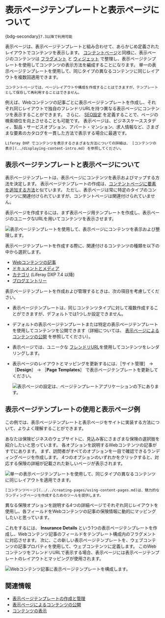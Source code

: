 # 表示ページテンプレートと表示ページについて

{bdg-secondary}`7.3以降で利用可能`

表示ページは、表示ページテンプレートと組み合わせて、あらかじめ定義されたレイアウトでコンテンツを表示します。 [コンテントページ](../../creating-pages/using-content-pages.md)と同様に、表示ページのコンテンツは [フラグメント](../../creating-pages/page-fragments-and-widgets/using-fragments.md) と [ウィジェット](../../creating-pages/using-content-pages/using-widgets-on-a-content-page.md) で整理し、表示ページテンプレートを使用してコンテンツの表示方法を編成することになります。 単一の表示ページテンプレートを使用して、同じタイプの異なるコンテンツに同じレイアウトを複数回適用できます。

```{tip}
コンテントページでは、ページレイアウトや構成を作成することはできますが、テンプレートとして保存して再利用することはできません。
```

例えば、Webコンテンツの記事ごとに表示ページテンプレートを作成し、それぞれ同じレイアウトで独自のフレンドリURLを持つ異なる表示ページにコンテンツを表示することができます。 さらに、 [SEO設定](./configuring-seo-and-open-graph.md) を定義することで、ページの検索順位を向上させることも可能です。 表示ページは、ビジネスケーススタディ、製品・サービスオプション、アパート・マンション、求人情報など、さまざまな要素のカタログを一貫した方法で表示する場合に最適です。

```{note}
Liferay DXP でコンテンツを表示するさまざまな方法についての詳細は、 [コンテンツの表示](../displaying-content-intro.md) を参照してください。
```

## 表示ページテンプレートと表示ページについて

表示ページテンプレートは、表示ページにコンテンツを表示およびマップする方法を決定します。 表示ページテンプレートの作成は、[コンテントページに要素を追加する方法](../../creating-pages/using-content-pages/adding-elements-to-content-pages.md)と似ています。 ただし、表示ページは常に特定のタイプのコンテンツに関連付けられていますが、コンテントページは関連付けられていません。

表示ページを作成するには、まず表示ページ用テンプレートを作成し、表示ページのユニークなURLを用いてコンテンツを表示させます。

![表示ページテンプレートを使用して、表示ページにコンテンツを表示および整理します。](./about-display-page-templates-and-display-pages/images/03.png)

表示ページテンプレートを作成する際に、関連付けるコンテンツの種類を以下の中から選択します。

- [Webコンテンツの記事](../../../content-authoring-and-management/web-content/web-content-articles/adding-a-basic-web-content-article.md)
- [ドキュメントとメディア](../../../content-authoring-and-management/documents-and-media/publishing-and-sharing/publishing-documents.md)
- [カテゴリ](../../../content-authoring-and-management/tags-and-categories/defining-categories-and-vocabularies-for-content.md) (Liferay DXP 7.4 以降)
- [ブログエントリー](../../../content-authoring-and-management/blogs/getting-started-with-blogs.md)

表示ページテンプレートを作成および管理するときは、次の項目を考慮してください。

- 表示ページテンプレートは、同じコンテンツタイプに対して複数作成することができますが、デフォルトでは1つしか設定できません。
- デフォルトの表示ページテンプレートまたは特定の表示ページテンプレートを使用してコンテンツを公開できます（詳細については、 [表示ページによるコンテンツの公開](./publishing-content-with-display-pages.md) を参照してください）。
- 表示ページでは、ユニークな [フレンドリURL](../../site-settings/managing-site-urls/configuring-your-sites-friendly-url.md)を使用してコンテンツをレンダリングします。
- 表示ページのレイアウトとマッピングを更新するには、［サイト管理］ &rarr; ［**Design**］ &rarr; ［**Page Templates**］ で表示ページテンプレートを更新してください。

    ![表示ページの設定は、ページテンプレートアプリケーションの下にあります。](./about-display-page-templates-and-display-pages/images/04.png)

## 表示ページテンプレートの使用と表示ページ例

この例では、表示ページテンプレートと表示ページをサイトに実装する方法について、よりよく理解することができます。

あなたは保険ビジネスのウェブサイトに、見込み客にさまざまな保険の選択肢を紹介したいと思っています。 各オプションを説明するWebコンテンツの記事がすでにあります。 まず、訪問者がすべてのオプションを一目で確認できるランディングページを作成します。 4つのオプションのいずれかをクリックすると、対応する保険の詳細が記載された新しいページが表示されます。

![単一の表示ページテンプレートを使用して、同じタイプの異なるコンテンツに同じレイアウトを適用できます。](./about-display-page-templates-and-display-pages/images/02.png)

```{tip}
[コンテンツページ](../../creating-pages/using-content-pages.md)は、魅力的なランディングページを作成するためのツールを提供します。
```

異なる保険オプションを説明する4つの詳細ページでそれぞれ同じレイアウトを使用し、各フィールドをWebコンテンツの記事の保険情報に動的にマッピングしたいと思っています。

これをするには、 **Insurance Details** という1つの表示ページテンプレートを作成し、Webコンテンツ記事のフィールドをテンプレート構成内のフラグメントに対応させます。 次に、この新しい表示ページテンプレートを、ウェブコンテンツの記事プロパティを使用して、ウェブコンテンツに定義します。 このWebコンテンツをフレンドリURLで表示する場合、表示ページには表示ページテンプレートのレイアウトとマッピングが使用されます。

![Webコンテンツ記事に表示ページテンプレートを構成します。](./about-display-page-templates-and-display-pages/images/01.png)

## 関連情報

- [表示ページテンプレートの作成と管理](./creating-and-managing-display-page-templates.md)
- [表示ページによるコンテンツの公開](./publishing-content-with-display-pages.md)
- [コンテンツの表示](../displaying-content-intro.md)
